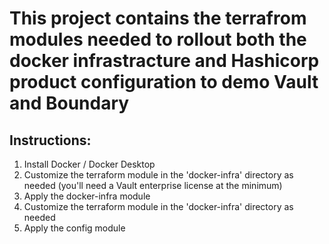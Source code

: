 # This project contains the terrafrom modules needed to rollout both the docker infrastracture and Hashicorp product configuration to demo Vault and Boundary
## Instructions:

  1. Install Docker / Docker Desktop
  2. Customize the terraform module in the 'docker-infra' directory as needed (you'll need a Vault enterprise license at the minimum)
  3. Apply the docker-infra module
  4. Customize the terraform module in the 'docker-infra' directory as needed
  5. Apply the config module